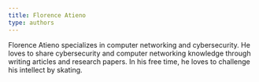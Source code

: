 ```yaml
---
title: Florence Atieno
type: authors
---
```

Florence Atieno specializes in computer networking and cybersecurity. He loves to share cybersecurity and computer networking knowledge through writing 
articles and research papers. In his free time, he loves to challenge his intellect by skating.
